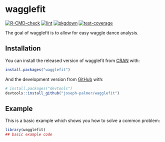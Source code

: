 
# wagglefit

[![R-CMD-check](https://github.com/joseph-palmer/wagglefit/actions/workflows/check-standard.yaml/badge.svg)](https://github.com/joseph-palmer/wagglefit/actions/workflows/check-standard.yaml)
[![lint](https://github.com/joseph-palmer/wagglefit/actions/workflows/lint.yaml/badge.svg)](https://github.com/joseph-palmer/wagglefit/actions/workflows/lint.yaml)
[![pkgdown](https://github.com/joseph-palmer/wagglefit/actions/workflows/pkgdown.yaml/badge.svg)](https://github.com/joseph-palmer/wagglefit/actions/workflows/pkgdown.yaml)
[![test-coverage](https://github.com/joseph-palmer/wagglefit/actions/workflows/test-coverage.yaml/badge.svg)](https://github.com/joseph-palmer/wagglefit/actions/workflows/test-coverage.yaml)

The goal of wagglefit is to allow for easy waggle dance analysis.

## Installation

You can install the released version of wagglefit from
[CRAN](https://CRAN.R-project.org) with:

``` r
install.packages("wagglefit")
```

And the development version from [GitHub](https://github.com/) with:

``` r
# install.packages("devtools")
devtools::install_github("joseph-palmer/wagglefit")
```

## Example

This is a basic example which shows you how to solve a common problem:

``` r
library(wagglefit)
## basic example code
```
